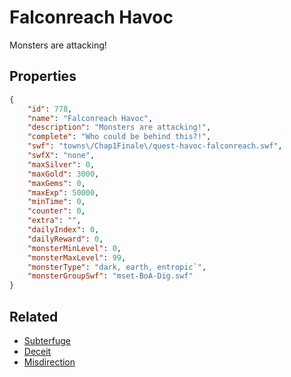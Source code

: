 # Falconreach Havoc

Monsters are attacking!

## Properties

```json
{
    "id": 778,
    "name": "Falconreach Havoc",
    "description": "Monsters are attacking!",
    "complete": "Who could be behind this?!",
    "swf": "towns\/Chap1Finale\/quest-havoc-falconreach.swf",
    "swfX": "none",
    "maxSilver": 0,
    "maxGold": 3000,
    "maxGems": 0,
    "maxExp": 50000,
    "minTime": 0,
    "counter": 0,
    "extra": "",
    "dailyIndex": 0,
    "dailyReward": 0,
    "monsterMinLevel": 0,
    "monsterMaxLevel": 99,
    "monsterType": "dark, earth, entropic`",
    "monsterGroupSwf": "mset-BoA-Dig.swf"
}
```

## Related

- [Subterfuge](../items/5507-subterfuge.md)
- [Deceit](../items/5509-deceit.md)
- [Misdirection](../items/5517-misdirection.md)

